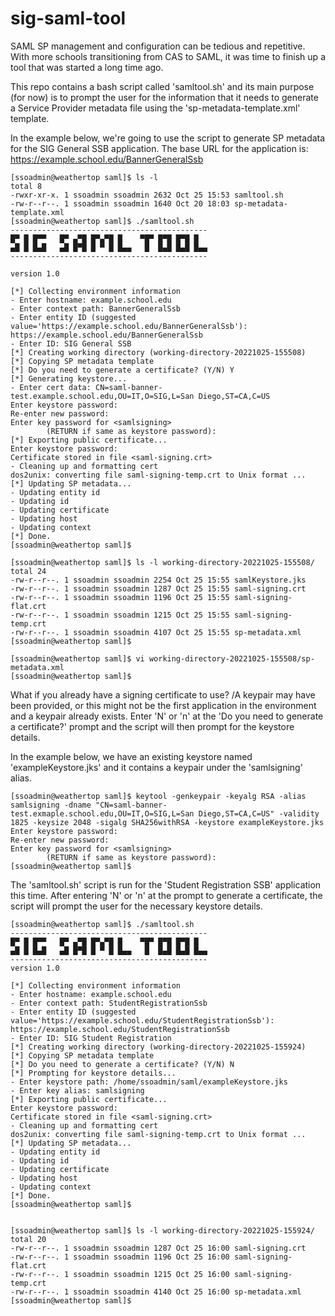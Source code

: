 # sig-saml-tool
SAML SP management and configuration can be tedious and repetitive.
With more schools transitioning from CAS to SAML, it was time to finish up a tool that was started a long time ago.

This repo contains a bash script called 'samltool.sh' and its main purpose (for now) is to prompt the user for the information that it 
needs to generate a Service Provider metadata file using the 'sp-metadata-template.xml' template.

In the example below, we're going to use the script to generate SP metadata for the SIG General SSB application.
The base URL for the application is: https://example.school.edu/BannerGeneralSsb
```
[ssoadmin@weathertop saml]$ ls -l
total 8
-rwxr-xr-x. 1 ssoadmin ssoadmin 2632 Oct 25 15:53 samltool.sh
-rw-r--r--. 1 ssoadmin ssoadmin 1640 Oct 20 18:03 sp-metadata-template.xml
[ssoadmin@weathertop saml]$ ./samltool.sh
--------------------------------------------
█▀ █ █▀▀   █▀ ▄▀█ █▀▄▀█ █    ▀█▀ █▀█ █▀█ █
▄█ █ █▄█   ▄█ █▀█ █ ▀ █ █▄▄   █  █▄█ █▄█ █▄▄
--------------------------------------------

version 1.0

[*] Collecting environment information
- Enter hostname: example.school.edu
- Enter context path: BannerGeneralSsb
- Enter entity ID (suggested value='https://example.school.edu/BannerGeneralSsb'): https://example.school.edu/BannerGeneralSsb
- Enter ID: SIG General SSB
[*] Creating working directory (working-directory-20221025-155508)
[*] Copying SP metadata template
[*] Do you need to generate a certificate? (Y/N) Y
[*] Generating keystore...
- Enter cert data: CN=saml-banner-test.example.school.edu,OU=IT,O=SIG,L=San Diego,ST=CA,C=US
Enter keystore password:
Re-enter new password:
Enter key password for <samlsigning>
        (RETURN if same as keystore password):
[*] Exporting public certificate...
Enter keystore password:
Certificate stored in file <saml-signing.crt>
- Cleaning up and formatting cert
dos2unix: converting file saml-signing-temp.crt to Unix format ...
[*] Updating SP metadata...
- Updating entity id
- Updating id
- Updating certificate
- Updating host
- Updating context
[*] Done.
[ssoadmin@weathertop saml]$

[ssoadmin@weathertop saml]$ ls -l working-directory-20221025-155508/
total 24
-rw-r--r--. 1 ssoadmin ssoadmin 2254 Oct 25 15:55 samlKeystore.jks
-rw-r--r--. 1 ssoadmin ssoadmin 1287 Oct 25 15:55 saml-signing.crt
-rw-r--r--. 1 ssoadmin ssoadmin 1196 Oct 25 15:55 saml-signing-flat.crt
-rw-r--r--. 1 ssoadmin ssoadmin 1215 Oct 25 15:55 saml-signing-temp.crt
-rw-r--r--. 1 ssoadmin ssoadmin 4107 Oct 25 15:55 sp-metadata.xml
[ssoadmin@weathertop saml]$

[ssoadmin@weathertop saml]$ vi working-directory-20221025-155508/sp-metadata.xml
[ssoadmin@weathertop saml]$
```

What if you already have a signing certificate to use?
/A keypair may have been provided, or this might not be the first application in the environment and a keypair already exists.
Enter 'N' or 'n' at the 'Do you need to generate a certificate?' prompt and the script will then prompt for the keystore details.

In the example below, we have an existing keystore named 'exampleKeystore.jks' and it contains a keypair under the 'samlsigning' alias.

```
[ssoadmin@weathertop saml]$ keytool -genkeypair -keyalg RSA -alias samlsigning -dname "CN=saml-banner-test.exmaple.school.edu,OU=IT,O=SIG,L=San Diego,ST=CA,C=US" -validity 1825 -keysize 2048 -sigalg SHA256withRSA -keystore exampleKeystore.jks
Enter keystore password:
Re-enter new password:
Enter key password for <samlsigning>
        (RETURN if same as keystore password):
[ssoadmin@weathertop saml]$
```

The 'samltool.sh' script is run for the 'Student Registration SSB' application this time.
After entering 'N' or 'n' at the prompt to generate a certificate, the script will prompt the user for the necessary keystore details.

```
[ssoadmin@weathertop saml]$ ./samltool.sh
--------------------------------------------
█▀ █ █▀▀   █▀ ▄▀█ █▀▄▀█ █    ▀█▀ █▀█ █▀█ █
▄█ █ █▄█   ▄█ █▀█ █ ▀ █ █▄▄   █  █▄█ █▄█ █▄▄
--------------------------------------------
version 1.0

[*] Collecting environment information
- Enter hostname: example.school.edu
- Enter context path: StudentRegistrationSsb
- Enter entity ID (suggested value='https://example.school.edu/StudentRegistrationSsb'): https://example.school.edu/StudentRegistrationSsb
- Enter ID: SIG Student Registration
[*] Creating working directory (working-directory-20221025-155924)
[*] Copying SP metadata template
[*] Do you need to generate a certificate? (Y/N) N
[*] Prompting for keystore details...
- Enter keystore path: /home/ssoadmin/saml/exampleKeystore.jks
- Enter key alias: samlsigning
[*] Exporting public certificate...
Enter keystore password:
Certificate stored in file <saml-signing.crt>
- Cleaning up and formatting cert
dos2unix: converting file saml-signing-temp.crt to Unix format ...
[*] Updating SP metadata...
- Updating entity id
- Updating id
- Updating certificate
- Updating host
- Updating context
[*] Done.
[ssoadmin@weathertop saml]$


[ssoadmin@weathertop saml]$ ls -l working-directory-20221025-155924/
total 20
-rw-r--r--. 1 ssoadmin ssoadmin 1287 Oct 25 16:00 saml-signing.crt
-rw-r--r--. 1 ssoadmin ssoadmin 1196 Oct 25 16:00 saml-signing-flat.crt
-rw-r--r--. 1 ssoadmin ssoadmin 1215 Oct 25 16:00 saml-signing-temp.crt
-rw-r--r--. 1 ssoadmin ssoadmin 4140 Oct 25 16:00 sp-metadata.xml
[ssoadmin@weathertop saml]$
```
